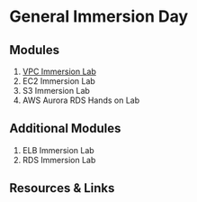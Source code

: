 # General Immersion Day

## Modules

1. [VPC Immersion Lab](vpclap/README.md)
2. EC2 Immersion Lab
3. S3 Immersion Lab
4. AWS Aurora RDS Hands on Lab

## Additional Modules

1. ELB Immersion Lab
2. RDS Immersion Lab

## Resources & Links
